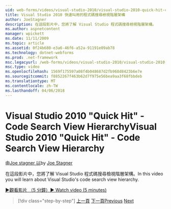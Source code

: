 ```yaml
---
uid: web-forms/videos/visual-studio-2010/visual-studio-2010-quick-hit-code-search-view-hierarchy
title: Visual Studio 2010 快速叫用的程式碼搜尋檢視階層架構
author: JoeStagner
description: 在這段影片中，您將了解 Visual Studio 程式碼搜尋檢視階層架構。
ms.author: aspnetcontent
manager: wpickett
ms.date: 11/11/2009
ms.topic: article
ms.assetid: 0f24b680-e3a6-46f6-a52a-91191e09ab78
ms.technology: dotnet-webforms
ms.prod: .net-framework
msc.legacyurl: /web-forms/videos/visual-studio-2010/visual-studio-2010-quick-hit-code-search-view-hierarchy
msc.type: video
ms.openlocfilehash: 1569f175597a08f4b048687d2fb968d8423b6e7e
ms.sourcegitcommit: f8852267f463b62d7f975e56bea9aa3f68fbbdeb
ms.translationtype: MT
ms.contentlocale: zh-TW
ms.lasthandoff: 04/06/2018
---
```

<a name="visual-studio-2010-quick-hit---code-search-view-hierarchy"></a><span data-ttu-id="f0423-103">Visual Studio 2010 "Quick Hit" - Code Search View Hierarchy</span><span class="sxs-lookup"><span data-stu-id="f0423-103">Visual Studio 2010 "Quick Hit" - Code Search View Hierarchy</span></span>
====================
<span data-ttu-id="f0423-104">由[Joe stagner 以](https://github.com/JoeStagner)</span><span class="sxs-lookup"><span data-stu-id="f0423-104">by [Joe Stagner](https://github.com/JoeStagner)</span></span>

<span data-ttu-id="f0423-105">在這段影片中，您將了解 Visual Studio 程式碼搜尋檢視階層架構。</span><span class="sxs-lookup"><span data-stu-id="f0423-105">In this video you will learn about Visual Studio's code search view hierarchy.</span></span>

[<span data-ttu-id="f0423-106">&#9654;觀看影片 （5 分鐘）</span><span class="sxs-lookup"><span data-stu-id="f0423-106">&#9654; Watch video (5 minutes)</span></span>](https://channel9.msdn.com/Blogs/ASP-NET-Site-Videos/visual-studio-2010-quick-hit-code-search-view-hierarchy)

> [!div class="step-by-step"]
> <span data-ttu-id="f0423-107">[上一頁](visual-studio-2010-quick-hit-code-optimized-profile.md)
> [下一頁](visual-studio-2010-quick-hit-intellisense-smart-lists.md)</span><span class="sxs-lookup"><span data-stu-id="f0423-107">[Previous](visual-studio-2010-quick-hit-code-optimized-profile.md)
[Next](visual-studio-2010-quick-hit-intellisense-smart-lists.md)</span></span>
